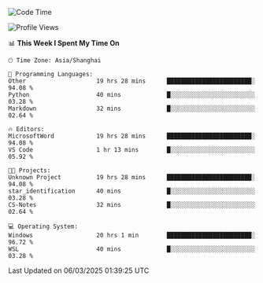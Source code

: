 <!--START_SECTION:waka-->
![Code Time](http://img.shields.io/badge/Code%20Time-2%2C355%20hrs%2013%20mins-blue)

![Profile Views](http://img.shields.io/badge/Profile%20Views-0-blue)

📊 **This Week I Spent My Time On** 

```text
🕑︎ Time Zone: Asia/Shanghai

💬 Programming Languages: 
Other                    19 hrs 28 mins      ████████████████████████░   94.08 % 
Python                   40 mins             █░░░░░░░░░░░░░░░░░░░░░░░░   03.28 % 
Markdown                 32 mins             █░░░░░░░░░░░░░░░░░░░░░░░░   02.64 % 

🔥 Editors: 
MicrosoftWord            19 hrs 28 mins      ████████████████████████░   94.08 % 
VS Code                  1 hr 13 mins        █░░░░░░░░░░░░░░░░░░░░░░░░   05.92 % 

🐱‍💻 Projects: 
Unknown Project          19 hrs 28 mins      ████████████████████████░   94.08 % 
star_identification      40 mins             █░░░░░░░░░░░░░░░░░░░░░░░░   03.28 % 
CS-Notes                 32 mins             █░░░░░░░░░░░░░░░░░░░░░░░░   02.64 % 

💻 Operating System: 
Windows                  20 hrs 1 min        ████████████████████████░   96.72 % 
WSL                      40 mins             █░░░░░░░░░░░░░░░░░░░░░░░░   03.28 % 
```


 Last Updated on 06/03/2025 01:39:25 UTC
<!--END_SECTION:waka-->